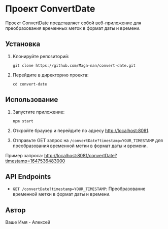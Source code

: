 # Проект ConvertDate

Проект ConvertDate представляет собой веб-приложение для преобразования временных меток в формат даты и времени.

## Установка

1. Клонируйте репозиторий:

    ```
    git clone https://github.com/Maga-nan/convert-date.git
    ```

2. Перейдите в директорию проекта:

    ```
    cd convert-date
    ```

## Использование

1. Запустите приложение:

    ```
    npm start
    ```

2. Откройте браузер и перейдите по адресу [http://localhost:8081](http://localhost:8081).

3. Отправьте GET запрос на `/convertDate?timestamp=YOUR_TIMESTAMP` для преобразования временной метки в формат даты и времени.

Пример запроса: [http://localhost:8081/convertDate?timestamp=1647536483000](http://localhost:8081/convertDate?timestamp=1647536483000)

## API Endpoints

- `GET /convertDate?timestamp=YOUR_TIMESTAMP`: Преобразование временной метки в формат даты и времени.

## Автор

Ваше Имя - Алексей
